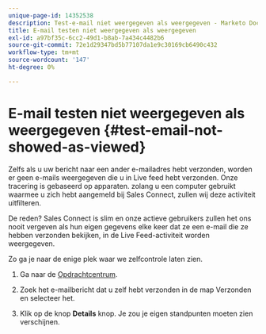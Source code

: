 ```yaml
---
unique-page-id: 14352538
description: Test-e-mail niet weergegeven als weergegeven - Marketo Docs - Productdocumentatie
title: E-mail testen niet weergegeven als weergegeven
exl-id: a97bf35c-6cc2-49d1-b8ab-7a434c4482b6
source-git-commit: 72e1d29347bd5b77107da1e9c30169cb6490c432
workflow-type: tm+mt
source-wordcount: '147'
ht-degree: 0%

---
```


# E-mail testen niet weergegeven als weergegeven {#test-email-not-showed-as-viewed}

Zelfs als u uw bericht naar een ander e-mailadres hebt verzonden, worden er geen e-mails weergegeven die u in Live feed hebt verzonden. Onze tracering is gebaseerd op apparaten. zolang u een computer gebruikt waarmee u zich hebt aangemeld bij Sales Connect, zullen wij deze activiteit uitfilteren.

De reden? Sales Connect is slim en onze actieve gebruikers zullen het ons nooit vergeven als hun eigen gegevens elke keer dat ze een e-mail die ze hebben verzonden bekijken, in de Live Feed-activiteit worden weergegeven.

Zo ga je naar de enige plek waar we zelfcontrole laten zien.

1. Ga naar de [Opdrachtcentrum](https://toutapp.com/).

1. Zoek het e-mailbericht dat u zelf hebt verzonden in de map Verzonden en selecteer het.

1. Klik op de knop **Details** knop. Je zou je eigen standpunten moeten zien verschijnen.
